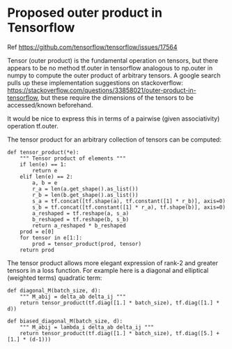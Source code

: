 # Proposed outer product in Tensorflow
Ref https://github.com/tensorflow/tensorflow/issues/17564


Tensor (outer product) is the fundamental operation on tensors, but there appears to be no method tf.outer in tensorflow analogous to np.outer in numpy to compute the outer product of arbitrary tensors. A google search pulls up these implementation suggestions on stackoverflow: https://stackoverflow.com/questions/33858021/outer-product-in-tensorflow, but these require the dimensions of the tensors to be accessed/known beforehand.

It would be nice to express this in terms of a pairwise (given associativity) operation tf.outer.

The tensor product for an arbitrary collection of tensors can be computed:
```
def tensor_product(*e):
    """ Tensor product of elements """
    if len(e) == 1:
        return e
    elif len(e) == 2:
        a, b = e
        r_a = len(a.get_shape().as_list())
        r_b = len(b.get_shape().as_list())
        s_a = tf.concat([tf.shape(a), tf.constant([1] * r_b)], axis=0)
        s_b = tf.concat([tf.constant([1] * r_a), tf.shape(b)], axis=0)
        a_reshaped = tf.reshape(a, s_a)
        b_reshaped = tf.reshape(b, s_b)
        return a_reshaped * b_reshaped
    prod = e[0]
    for tensor in e[1:]:
        prod = tensor_product(prod, tensor)
    return prod
```

The tensor product allows more elegant expression of rank-2 and greater tensors in a loss function.
For example here is a diagonal and elliptical (weighted terms) quadratic term:
```
def diagonal_M(batch_size, d):
    """ M_abij = delta_ab delta_ij """
    return tensor_product(tf.diag([1.] * batch_size), tf.diag([1.] * d))
```
```
def biased_diagonal_M(batch_size, d):
    """ M_abij = lambda_i delta_ab delta_ij """
    return tensor_product(tf.diag([1.] * batch_size), tf.diag([5.] + [1.] * (d-1)))
```    

